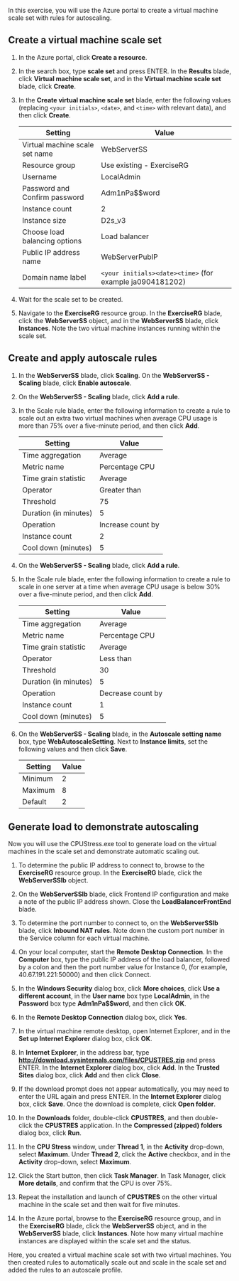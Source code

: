 In this exercise, you will use the Azure portal to create a virtual machine scale set with rules for autoscaling.

## Create a virtual machine scale set

1. In the Azure portal, click **Create a resource**.

1. In the search box, type **scale set** and press ENTER. In the **Results** blade, click **Virtual machine scale set**, and in the **Virtual machine scale set** blade, click **Create**.

1. In the **Create virtual machine scale set** blade, enter the following values (replacing `<your initials>`, `<date>`, and `<time>` with relevant data), and then click **Create**.

    |Setting|Value|
    |---|---|
    |Virtual machine scale set name|WebServerSS|
    |Resource group|Use existing - ExerciseRG|
    |Username|LocalAdmin|
    |Password and Confirm password|Adm1nPa$$word|
    |Instance count|2|
    |Instance size|D2s_v3|
    |Choose load balancing options|Load balancer|
    |Public IP address name|WebServerPubIP|
    |Domain name label|`<your initials><date><time>` (for example ja0904181202)|

1. Wait for the scale set to be created.

1. Navigate to the **ExerciseRG** resource group. In the **ExerciseRG** blade, click the **WebServerSS** object, and in the **WebServerSS** blade, click **Instances**. Note the two virtual machine instances running within the scale set.

## Create and apply autoscale rules

1. In the **WebServerSS** blade, click **Scaling**. On the **WebServerSS - Scaling** blade, click **Enable autoscale**.

1. On the **WebServerSS - Scaling** blade, click **Add a rule**.

1. In the Scale rule blade, enter the following information to create a rule to scale out an extra two virtual machines when average CPU usage is more than 75% over a five-minute period, and then click **Add**.

    |Setting|Value|
    |---|---|
    |Time aggregation|Average|
    |Metric name|Percentage CPU|
    |Time grain statistic|Average|
    |Operator|Greater than|
    |Threshold|75|
    |Duration (in minutes)|5|
    |Operation|Increase count by|
    |Instance count|2|
    |Cool down (minutes)|5|

1. On the **WebServerSS - Scaling** blade, click **Add a rule**.

1. In the Scale rule blade, enter the following information to create a rule to scale in one server at a time when average CPU usage is below 30% over a five-minute period, and then click **Add**.

    |Setting|Value|
    |---|---|
    |Time aggregation|Average|
    |Metric name|Percentage CPU|
    |Time grain statistic|Average|
    |Operator|Less than|
    |Threshold|30|
    |Duration (in minutes)|5|
    |Operation|Decrease count by|
    |Instance count|1|
    |Cool down (minutes)|5|

1. On the **WebServerSS - Scaling** blade, in the **Autoscale setting name** box, type **WebAutoscaleSetting**. Next to **Instance limits**, set the following values and then click **Save**.

    |Setting|Value|
    |---|---|
    |Minimum|2|
    |Maximum|8|
    |Default|2|

## Generate load to demonstrate autoscaling

Now you will use the CPUStress.exe tool to generate load on the virtual machines in the scale set and demonstrate automatic scaling out.

1. To determine the public IP address to connect to, browse to the **ExerciseRG** resource group. In the **ExerciseRG** blade, click the **WebServerSSlb** object.

1. On the **WebServerSSlb** blade, click Frontend IP configuration and make a note of the public IP address shown. Close the **LoadBalancerFrontEnd** blade.

1. To determine the port number to connect to, on the **WebServerSSlb** blade, click **Inbound NAT rules**. Note down the custom port number in the Service column for each virtual machine.

1. On your local computer, start the **Remote Desktop Connection**. In the **Computer** box, type the public IP address of the load balancer, followed by a colon and then the port number value for Instance 0, (for example, 40.67.191.221:50000) and then click Connect.

1. In the **Windows Security** dialog box, click **More choices**, click **Use a different account**, in the **User name** box type **LocalAdmin**, in the **Password** box type **Adm1nPa$$word**, and then click **OK**.

1. In the **Remote Desktop Connection** dialog box, click **Yes**.

1. In the virtual machine remote desktop, open Internet Explorer, and in the **Set up Internet Explorer** dialog box, click **OK**.

1. In **Internet Explorer**, in the address bar, type **http://download.sysinternals.com/files/CPUSTRES.zip** and press ENTER. In the **Internet Explorer** dialog box, click **Add**. In the **Trusted Sites** dialog box, click **Add** and then click **Close**.

1. If the download prompt does not appear automatically, you may need to enter the URL again and press ENTER. In the **Internet Explorer** dialog box, click **Save**. Once the download is complete, click **Open folder**.

1. In the **Downloads** folder, double-click **CPUSTRES**, and then double-click the **CPUSTRES** application. In the **Compressed (zipped) folders** dialog box, click **Run**.

1. In the **CPU Stress** window, under **Thread 1**, in the **Activity** drop-down, select **Maximum**. Under **Thread 2**, click the **Active** checkbox, and in the **Activity** drop-down, select **Maximum**.

1. Click the Start button, then click **Task Manager**. In Task Manager, click **More details**, and confirm that the CPU is over 75%.

1. Repeat the installation and launch of **CPUSTRES** on the other virtual machine in the scale set and then wait for five minutes.

1. In the Azure portal, browse to the **ExerciseRG** resource group, and in the **ExerciseRG** blade, click the **WebServerSS** object, and in the **WebServerSS** blade, click **Instances**. Note how many virtual machine instances are displayed within the scale set and the status.

Here, you created a virtual machine scale set with two virtual machines. You then created rules to automatically scale out and scale in the scale set and added the rules to an autoscale profile.
